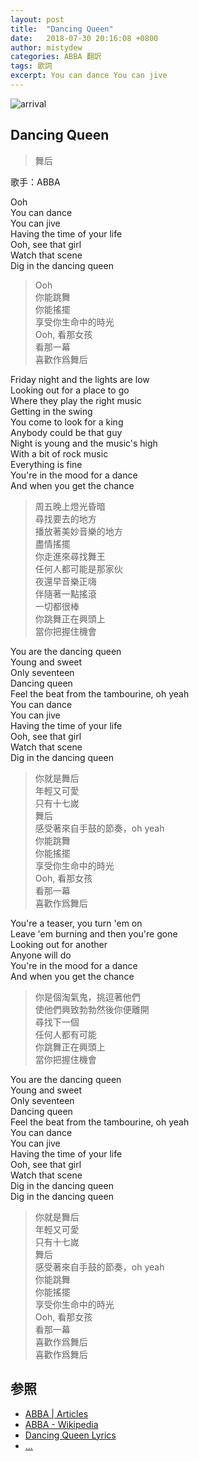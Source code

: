 ```yaml
---
layout: post
title:  "Dancing Queen"
date:   2018-07-30 20:16:08 +0800
author: mistydew
categories: ABBA 翻訳
tags: 歌詞
excerpt: You can dance You can jive
---
```

![arrival](https://raw.githubusercontent.com/mistydew/audio/master/cover/arrival.jpg)

## Dancing Queen
> 舞后

歌手：ABBA

Ooh<br>
You can dance<br>
You can jive<br>
Having the time of your life<br>
Ooh, see that girl<br>
Watch that scene<br>
Dig in the dancing queen

> Ooh<br>
> 你能跳舞<br>
> 你能搖擺<br>
> 享受你生命中的時光<br>
> Ooh, 看那女孩<br>
> 看那一幕<br>
> 喜歡作爲舞后

Friday night and the lights are low<br>
Looking out for a place to go<br>
Where they play the right music<br>
Getting in the swing<br>
You come to look for a king<br>
Anybody could be that guy<br>
Night is young and the music's high<br>
With a bit of rock music<br>
Everything is fine<br>
You're in the mood for a dance<br>
And when you get the chance

> 周五晚上燈光昏暗<br>
> 尋找要去的地方<br>
> 播放著美妙音樂的地方<br>
> 盡情搖擺<br>
> 你走進來尋找舞王<br>
> 任何人都可能是那家伙<br>
> 夜還早音樂正嗨<br>
> 伴隨著一點搖滾<br>
> 一切都很棒<br>
> 你跳舞正在興頭上<br>
> 當你把握住機會

You are the dancing queen<br>
Young and sweet<br>
Only seventeen<br>
Dancing queen<br>
Feel the beat from the tambourine, oh yeah<br>
You can dance<br>
You can jive<br>
Having the time of your life<br>
Ooh, see that girl<br>
Watch that scene<br>
Dig in the dancing queen

> 你就是舞后<br>
> 年輕又可愛<br>
> 只有十七嵗<br>
> 舞后<br>
> 感受著來自手鼓的節奏，oh yeah<br>
> 你能跳舞<br>
> 你能搖擺<br>
> 享受你生命中的時光<br>
> Ooh, 看那女孩<br>
> 看那一幕<br>
> 喜歡作爲舞后

You're a teaser, you turn 'em on<br>
Leave 'em burning and then you're gone<br>
Looking out for another<br>
Anyone will do<br>
You're in the mood for a dance<br>
And when you get the chance

> 你是個淘氣鬼，挑逗著他們<br>
> 使他們興致勃勃然後你便離開<br>
> 尋找下一個<br>
> 任何人都有可能<br>
> 你跳舞正在興頭上<br>
> 當你把握住機會

You are the dancing queen<br>
Young and sweet<br>
Only seventeen<br>
Dancing queen<br>
Feel the beat from the tambourine, oh yeah<br>
You can dance<br>
You can jive<br>
Having the time of your life<br>
Ooh, see that girl<br>
Watch that scene<br>
Dig in the dancing queen<br>
Dig in the dancing queen

> 你就是舞后<br>
> 年輕又可愛<br>
> 只有十七嵗<br>
> 舞后<br>
> 感受著來自手鼓的節奏，oh yeah<br>
> 你能跳舞<br>
> 你能搖擺<br>
> 享受你生命中的時光<br>
> Ooh, 看那女孩<br>
> 看那一幕<br>
> 喜歡作爲舞后<br>
> 喜歡作爲舞后

## 参照
* [ABBA \| Articles](https://abbasite.com)
* [ABBA - Wikipedia](https://en.wikipedia.org/wiki/ABBA)
* [Dancing Queen Lyrics](https://www.lyrics.com/lyric/24169579/ABBA/Dancing+Queen)
* [...](https://github.com/mistydew)
